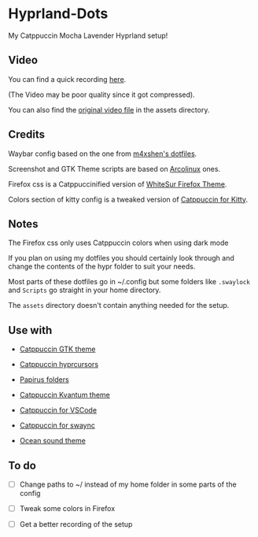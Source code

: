 
# Hyprland-Dots
My Catppuccin Mocha Lavender Hyprland setup!


## Video

You can find a quick recording [here](https://www.youtube.com/watch?v=GO_74MEvg8o).

\(The Video may be poor quality since it got compressed\).

You can also find the [original video file](./assets/Recording.mp4) in the assets directory.


## Credits

Waybar config based on the one from [m4xshen's dotfiles](https://github.com/m4xshen/dotfiles).


Screenshot and GTK Theme scripts are based on [Arcolinux](https://arcolinux.com/) ones.


Firefox css is a Catppuccinified version of [WhiteSur Firefox Theme](https://github.com/vinceliuice/WhiteSur-firefox-theme).


Colors section of kitty config is a tweaked version of [Catppuccin for Kitty](https://github.com/catppuccin/kitty).


## Notes

The Firefox css only uses Catppuccin colors when using dark mode

If you plan on using my dotfiles you should certainly look through and change the contents of the hypr folder to suit your needs.

Most parts of these dotfiles go in ~/.config but some folders like ```.swaylock``` and ```Scripts``` go straight in your home directory.

The ```assets``` directory doesn't contain anything needed for the setup.


## Use with

- [Catppuccin GTK theme](https://github.com/catppuccin/gtk)

- [Catppuccin hyprcursors](https://github.com/entailz/hyprcatppuccin/blob/master/hyprconverted/extracted_Catppuccin-Mocha-Lavender-Cursors.tar.gz)

- [Papirus folders](https://github.com/catppuccin/papirus-folders)

- [Catppuccin Kvantum theme](https://github.com/catppuccin/Kvantum)

- [Catppuccin for VSCode](https://github.com/catppuccin/vscode)

- [Catppuccin for swaync](https://github.com/catppuccin/swaync)

- [Ocean sound theme](https://invent.kde.org/plasma/ocean-sound-theme)


## To do

- [ ] Change paths to ~/ instead of my home folder in some parts of the config

- [ ] Tweak some colors in Firefox

- [ ] Get a better recording of the setup
